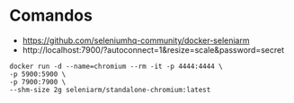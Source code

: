 # Comandos


- https://github.com/seleniumhq-community/docker-seleniarm
- http://localhost:7900/?autoconnect=1&resize=scale&password=secret


```shell
docker run -d --name=chromium --rm -it -p 4444:4444 \
-p 5900:5900 \
-p 7900:7900 \
--shm-size 2g seleniarm/standalone-chromium:latest
```

